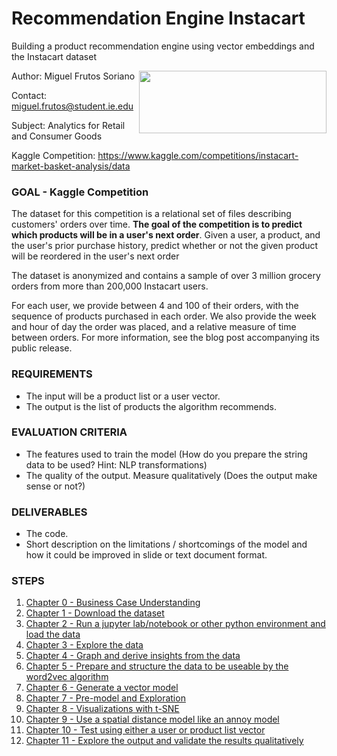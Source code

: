 # Recommendation Engine Instacart
Building a product recommendation engine using vector embeddings and the Instacart dataset

<img src="https://d26a57ydsghvgx.cloudfront.net/product/Customer%20Story%20Images/instacartlogo.png"  width=300, height=100 align="right" />

Author: Miguel Frutos Soriano

Contact: miguel.frutos@student.ie.edu

Subject: Analytics for Retail and Consumer Goods

Kaggle Competition: https://www.kaggle.com/competitions/instacart-market-basket-analysis/data

### GOAL - Kaggle Competition
The dataset for this competition is a relational set of files describing customers' orders over time. **The goal of the competition is to predict which products will be in a user's next order**. Given a user, a product, and the user's prior purchase history, predict whether or not the given product will be reordered in the user's next order

The dataset is anonymized and contains a sample of over 3 million grocery orders from more than 200,000 Instacart users. 

For each user, we provide between 4 and 100 of their orders, with the sequence of products purchased in each order. We also provide the week and hour of day the order was placed, and a relative measure of time between orders. For more information, see the blog post accompanying its public release.

### REQUIREMENTS
- The input will be a product list or a user vector.
- The output is the list of products the algorithm recommends.

### EVALUATION CRITERIA
- The features used to train the model (How do you prepare the string data to be used? Hint: NLP transformations)
- The quality of the output. Measure qualitatively (Does the output make sense or not?)

### DELIVERABLES
- The code.
- Short description on the limitations / shortcomings of the model and how it could be improved in slide or text document format.

### STEPS
1. [Chapter 0 - Business Case Understanding](#ch0)
1. [Chapter 1 - Download the dataset](#ch1)
1. [Chapter 2 -  Run a jupyter lab/notebook or other python environment and load the data](#ch2)
1. [Chapter 3 -  Explore the data](#ch3)
1. [Chapter 4 -  Graph and derive insights from the data](#ch4)
1. [Chapter 5 -  Prepare and structure the data to be useable by the word2vec algorithm](#ch5)
1. [Chapter 6 -  Generate a vector model](#ch6)
1. [Chapter 7 -  Pre-model and Exploration](#ch7)
1. [Chapter 8 -  Visualizations with t-SNE](#ch8)
1. [Chapter 9 -  Use a spatial distance model like an annoy model](#ch9)
1. [Chapter 10 -  Test using either a user or product list vector](#ch10)
1. [Chapter 11 -  Explore the output and validate the results qualitatively](#ch11)
